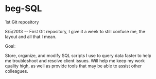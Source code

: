 beg-SQL
=======

1st Git repository

8/5/2013 -- First Git repository, I give it a week to still confuse me, the layout and all that I mean.

Goal:

Store, organize, and modify SQL scripts I use to query data faster to help me troubleshoot and resolve client issues. 
Will help me keep my work quality high, as well as provide tools that may be able to assist other colleagues.
